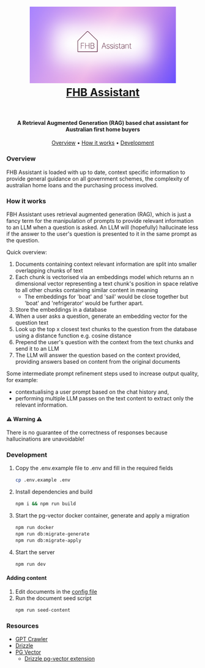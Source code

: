 <h1 align="center">
  <br>
  <a href="http://firsthomebuyer.help"><img height="200" src="https://raw.githubusercontent.com/robase/fhb-assistant/main/public/cover.jpg" alt="FHB Assistant"></a>
  <br>
  <a href="http://chat.firsthomebuyer.help">FHB Assistant</a>
  <br>
  <br>
</h1>

<h4 align="center">A Retrieval Augmented Generation (RAG) based chat assistant for Australian first home buyers</h4>

<p align="center">
  <a href="#overview">Overview</a> •
  <a href="#how-it-works">How it works</a> •
  <a href="#development">Development</a>
</p>


### Overview

FHB Assistant is loaded with up to date, context specific information to provide general guidance on all government schemes, the complexity of australian home loans and the purchasing process involved.

### How it works

FBH Assistant uses retrieval augmented generation (RAG), which is just a fancy term for the manipulation of prompts to provide relevant information to an LLM when a question is asked. An LLM will (hopefully) hallucinate less if the answer to the user's question is presented to it in the same prompt as the question. 

Quick overview:

1. Documents containing context relevant information are split into smaller overlapping chunks of text
2. Each chunk is vectorised via an embeddings model which returns an n dimensional vector representing a text chunk's position in space relative to all other chunks containing similar content in meaning 
    - The embeddings for 'boat' and 'sail' would be close together but 'boat' and 'refrigerator' would be further apart.
3. Store the embeddings in a database
4. When a user asks a question, generate an embedding vector for the question text
5. Look up the top x closest text chunks to the question from the database using a distance function e.g. cosine distance
6. Prepend the user's question with the context from the text chunks and send it to an LLM
7. The LLM will answer the question based on the context provided, providing answers based on content from the original documents

Some intermediate prompt refinement steps used to increase output quality, for example: 
- contextualising a user prompt based on the chat history and, 
- performing multiple LLM passes on the text content to extract only the relevant information.

#### ⚠️ Warning ⚠️ 

There is no guarantee of the correctness of responses because hallucinations are unavoidable!

### Development

1. Copy the .env.example file to .env and fill in the required fields
    ```sh
    cp .env.example .env
    ```
2. Install dependencies and build
    ```sh
    npm i && npm run build
    ```
3. Start the pg-vector docker container, generate and apply a migration
    ```sh
    npm run docker
    npm run db:migrate-generate
    npm run db:migrate-apply
    ```
4. Start the server
    ```sh
    npm run dev
    ```

#### Adding content

1. Edit documents in the [config file](./db/seedDocs/config.ts)
2. Run the document seed script
    ```sh
    npm run seed-content
    ```

### Resources

- [GPT Crawler](https://github.com/BuilderIO/gpt-crawler)
- [Drizzle](https://orm.drizzle.team/docs/overview)
- [PG Vector](https://github.com/pgvector/pgvector)
  - [Drizzle pg-vector extension](https://orm.drizzle.team/docs/extensions/pg#pg_vector)




